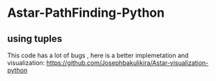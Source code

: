 # Astar-PathFinding-Python
using tuples 
---

This code has a lot of bugs , 
here is a better implemetation and visualization: https://github.com/Josephbakulikira/Astar-visualization-python

